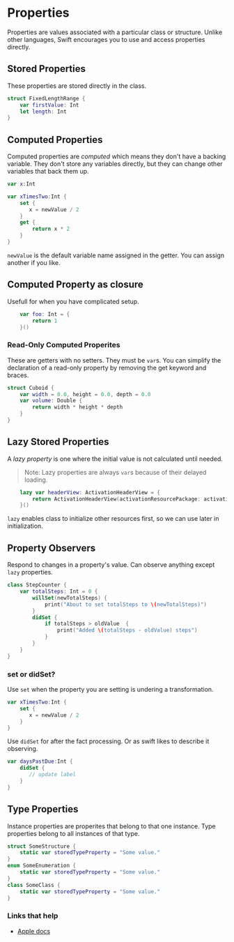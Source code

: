 # Properties

Properties are values associated with a particular class or structure. Unlike other languages, Swift encourages you to use and access properties directly.

## Stored Properties

These properties are stored directly in the class.

```swift
struct FixedLengthRange {
    var firstValue: Int
    let length: Int
}
```

## Computed Properties

Computed properties are _computed_ which means they don't have a backing variable. They don't store any variables directly, but they can change other variables that back them up.

```swift
var x:Int

var xTimesTwo:Int {
    set {
       x = newValue / 2
    }
    get {
        return x * 2
    }
}
```

`newValue` is the default variable name assigned in the getter. You can assign another if you like.

## Computed Property as closure

Usefull for when you have complicated setup.

```swift
    var foo: Int = {
        return 1
    }()
```

### Read-Only Computed Properites

These are getters with no setters. They must be `var`s. You can simplify the declaration of a read-only property  by removing the get keyword and braces.

```swift
struct Cuboid {
    var width = 0.0, height = 0.0, depth = 0.0
    var volume: Double {
        return width * height * depth
    }
}
```

## Lazy Stored Properties

A _lazy property_ is one where the initial value is not calculated until needed.

> Note: Lazy properties are always `var`s because of their delayed loading.

```swift
    lazy var headerView: ActivationHeaderView = {
        return ActivationHeaderView(activationResourcePackage: activationResourcePackage)
    }()
```

`lazy` enables class to initialize other resources first, so we can use later in initialization.

## Property Observers

Respond to changes in a property's value. Can observe anything except `lazy` properties. 

```swift
class StepCounter {
    var totalSteps: Int = 0 {
        willSet(newTotalSteps) {
            print("About to set totalSteps to \(newTotalSteps)")
        }
        didSet {
            if totalSteps > oldValue  {
                print("Added \(totalSteps - oldValue) steps")
            }
        }
    }
}
```
### set or didSet? 

Use `set` when the property you are setting is undering a transformation.

```swift
var xTimesTwo:Int {
    set {
       x = newValue / 2
    }
}
```

Use `didSet` for after the fact processing. Or as swift likes to describe it observing.

```swift
var daysPastDue:Int {
    didSet {
       // update label
    }
}
```

## Type Properties

Instance properties are properites that belong to that one instance. Type properties belong to all instances of that type.

```swift
struct SomeStructure {
    static var storedTypeProperty = "Some value."
}
enum SomeEnumeration {
    static var storedTypeProperty = "Some value."
}
class SomeClass {
    static var storedTypeProperty = "Some value."
}
```

### Links that help

* [Apple docs](https://docs.swift.org/swift-book/LanguageGuide/Properties.html)


